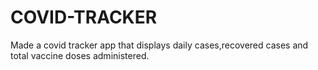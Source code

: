 # COVID-TRACKER
Made a covid tracker app that displays daily cases,recovered cases and total vaccine doses administered.
